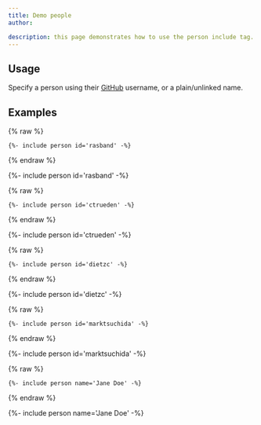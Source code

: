 ```yaml
---
title: Demo people
author:

description: this page demonstrates how to use the person include tag.
---
```


## Usage

Specify a person using their [GitHub](GitHub) username, or a plain/unlinked name.

## Examples

{% raw %}
```
{%- include person id='rasband' -%}
```
{% endraw %}

{%- include person id='rasband' -%}

{% raw %}
```
{%- include person id='ctrueden' -%}
```
{% endraw %}

{%- include person id='ctrueden' -%}

{% raw %}
```
{%- include person id='dietzc' -%}
```
{% endraw %}

{%- include person id='dietzc' -%}

{% raw %}
```
{%- include person id='marktsuchida' -%}
```
{% endraw %}

{%- include person id='marktsuchida' -%}

{% raw %}
```
{%- include person name='Jane Doe' -%}
```
{% endraw %}

{%- include person name='Jane Doe' -%}
